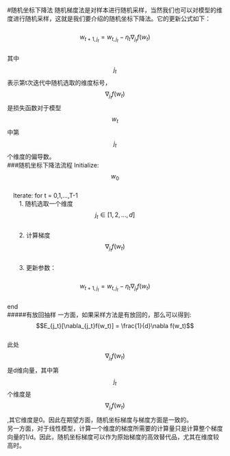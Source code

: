 #随机坐标下降法
随机梯度法是对样本进行随机采样，当然我们也可以对模型的维度进行随机采样，这就是我们要介绍的随机坐标下降法。它的更新公式如下：  
&emsp;&emsp;$$w_{t+1,j_t} = w_{t,j_t} - \eta_t \nabla_{j_t}f(w_t)$$  
其中$$j_t$$表示第t次迭代中随机选取的维度标号，$$\nabla_{j_t}f(w_t)$$是损失函数对于模型$$w_t$$中第$$j_t$$个维度的偏导数。  
###随机坐标下降法流程
Initialize: $$w_0$$  
&emsp;Iterate: for t = 0,1,...,T-1  
&emsp;&emsp;1. 随机选取一个维度$$j_t \in [1,2,...,d]$$  
&emsp;&emsp;2. 计算梯度$$\nabla_{j_t}f(w_t)$$  
&emsp;&emsp;3. 更新参数：  
&emsp;&emsp;&emsp;&emsp;$$w_{t+1,j_t} = w_{t,j_t} - \eta_t \nabla_{j_t}f(w_t)$$   
end  
#####有放回抽样
一方面，如果采样方法是有放回的，那么可以得到:
&emsp;&emsp;$$E_{j_t}[\nabla_{j_t}f(w_t)] = \frac{1}{d}\nabla f(w_t)$$   
此处$$\nabla_{j_t}f(w_t)$$是d维向量，其中第$$j_t$$个维度是$$\nabla_{j_t}f(w_t)$$,其它维度是0。因此在期望方面，随机坐标梯度与梯度方面是一致的。  
另一方面，对于线性模型，计算一个维度的梯度所需要的计算量只是计算整个梯度向量的1/d。因此，随机坐标梯度可以作为原始梯度的高效替代品，尤其在维度较高时。   
